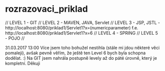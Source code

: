 # rozrazovaci_priklad

// LEVEL 1 - GIT 
// LEVEL 2 - MAVEN, JAVA, Servlet 
// LEVEL 3 - JSP, JSTL - http://localhost:8080/priklad1/Servlet1?x=(numericparameter) f.e. http://localhost:8080/priklad1/Servlet1?x=6 
// LEVEL 4 - SPRING
// LEVEL 5 - POJO 
//



31.03.2017 13:00 Více jsem toho bohužel nestihla (stále mi jdou některé věci pomaleji), avšak pevně věřím, že ještě ten Level 6 bych byla schopna dodělat. :)  Na GIT jsem nahrála postupně levely až do páté úrovně, který je kompletní. Děkuji

